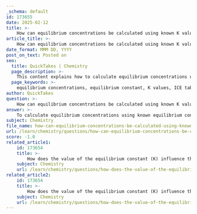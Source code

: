 ```yaml
---
_schema: default
id: 173655
date: 2025-02-12
title: >-
    How can equilibrium concentrations be calculated using known K values?
article_title: >-
    How can equilibrium concentrations be calculated using known K values?
date_format: MMM DD, YYYY
post_on_text: Posted on
seo:
  title: QuickTakes | Chemistry
  page_description: >-
    This content explains how to calculate equilibrium concentrations using known equilibrium constant (K) values through a systematic approach, including the use of ICE tables and algebraic manipulation.
  page_keywords: >-
    equilibrium concentrations, equilibrium constant, K values, ICE table, chemical reaction, concentration changes, algebraic manipulation, chemical kinetics, stoichiometry, equilibrium expression
author: QuickTakes
question: >-
    How can equilibrium concentrations be calculated using known K values?
answer: >-
    To calculate equilibrium concentrations using known equilibrium constant (K) values, you can follow a systematic approach that often involves the use of ICE (Initial, Change, Equilibrium) tables. Here’s a detailed explanation of the process:\n\n### Steps to Calculate Equilibrium Concentrations\n\n1. **Write the Balanced Chemical Equation**: Start with the balanced equation for the reaction. For example, consider the reaction:\n   $$ aA + bB \rightleftharpoons cC + dD $$\n\n2. **Set Up the ICE Table**: Create an ICE table to organize the initial concentrations, the changes in concentrations, and the equilibrium concentrations. The table will look like this:\n\n   | Species | Initial Concentration | Change | Equilibrium Concentration |\n   |---------|-----------------------|--------|---------------------------|\n   | A       | [A]₀                  | -ax    | [A]₀ - ax                 |\n   | B       | [B]₀                  | -bx    | [B]₀ - bx                 |\n   | C       | 0                     | +cx    | cx                        |\n   | D       | 0                     | +dx    | dx                        |\n\n   Here, $ x $ represents the change in concentration at equilibrium based on the stoichiometry of the reaction.\n\n3. **Express the Equilibrium Constant (K)**: Write the expression for the equilibrium constant based on the balanced equation:\n   $$\n   K = \frac{[C]^c[D]^d}{[A]^a[B]^b}\n   $$\n\n4. **Substitute Equilibrium Concentrations into K Expression**: Replace the equilibrium concentrations in the K expression with those from the ICE table:\n   $$\n   K = \frac{(cx)^c(dx)^d}{([A]₀ - ax)^a([B]₀ - bx)^b}\n   $$\n\n5. **Solve for x**: Rearrange the equation to solve for $ x $. This may involve algebraic manipulation and could lead to a quadratic equation if the changes in concentrations are significant.\n\n6. **Calculate Equilibrium Concentrations**: Once you have the value of $ x $, substitute it back into the expressions for the equilibrium concentrations:\n   - For A: $ [A]_{eq} = [A]₀ - ax $\n   - For B: $ [B]_{eq} = [B]₀ - bx $\n   - For C: $ [C]_{eq} = cx $\n   - For D: $ [D]_{eq} = dx $\n\n### Example Calculation\n\nConsider the reaction:\n$$ N_2(g) + 3H_2(g) \rightleftharpoons 2NH_3(g) $$\n\nAssume the equilibrium constant $ K = 0.5 $ at a certain temperature, and the initial concentrations are:\n- $ [N_2]₀ = 1.0 \, M $\n- $ [H_2]₀ = 3.0 \, M $\n- $ [NH_3]₀ = 0 \, M $\n\nSet up the ICE table:\n\n| Species | Initial Concentration | Change | Equilibrium Concentration |\n|---------|-----------------------|--------|---------------------------|\n| N₂      | 1.0                   | -x     | 1.0 - x                   |\n| H₂      | 3.0                   | -3x    | 3.0 - 3x                  |\n| NH₃     | 0                     | +2x    | 2x                        |\n\nSubstituting into the K expression:\n$$\nK = \frac{(2x)^2}{(1.0 - x)(3.0 - 3x)} = 0.5\n$$\n\nSolving this equation will yield the value of $ x $, which can then be used to find the equilibrium concentrations of all species involved.\n\n### Conclusion\n\nBy following these steps, you can effectively calculate equilibrium concentrations using known K values. This method is essential for understanding the dynamics of chemical reactions and predicting the outcomes of various chemical processes.
subject: Chemistry
file_name: how-can-equilibrium-concentrations-be-calculated-using-known-k-values.md
url: /learn/chemistry/questions/how-can-equilibrium-concentrations-be-calculated-using-known-k-values
score: -1.0
related_article1:
    id: 173654
    title: >-
        How does the value of the equilibrium constant (K) influence the abundance of products and reactants in an equilibrium mixture?
    subject: Chemistry
    url: /learn/chemistry/questions/how-does-the-value-of-the-equilibrium-constant-k-influence-the-abundance-of-products-and-reactants-in-an-equilibrium-mixture
related_article2:
    id: 173654
    title: >-
        How does the value of the equilibrium constant (K) influence the abundance of products and reactants in an equilibrium mixture?
    subject: Chemistry
    url: /learn/chemistry/questions/how-does-the-value-of-the-equilibrium-constant-k-influence-the-abundance-of-products-and-reactants-in-an-equilibrium-mixture
---
```


&nbsp;